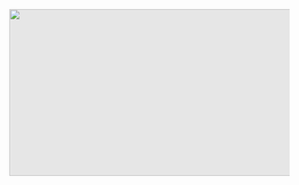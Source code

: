 <img style="display: block;-webkit-user-select: none;margin: auto;cursor: zoom-out;background-color: hsl(0, 0%, 90%);" src="https://user-images.githubusercontent.com/74038190/215768208-3bf3dda8-eeea-40ee-a58b-f5ac529685bf.gif" width="2000" height="300">
